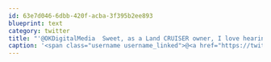 ```yaml
---
id: 63e7d046-6dbb-420f-acba-3f395b2ee893
blueprint: text
category: twitter
title: "'@OKDigitalMedia  Sweet, as a Land CRUISER owner, I love hearing about people trashing Land Rovers ;)"
caption: '<span class="username username_linked">@<a href="https://twitter.com/OKDigitalMedia" title="John Thiessen">OKDigitalMedia</a></span>  Sweet, as a Land CRUISER owner, I love hearing about people trashing Land Rovers ;)'
---
```

